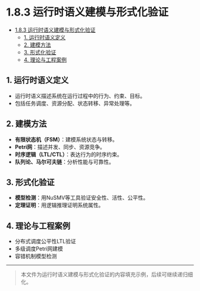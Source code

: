 # 1.8.3 运行时语义建模与形式化验证


<!-- TOC START -->

- [1.8.3 运行时语义建模与形式化验证](#183-运行时语义建模与形式化验证)
  - [1. 运行时语义定义](#1-运行时语义定义)
  - [2. 建模方法](#2-建模方法)
  - [3. 形式化验证](#3-形式化验证)
  - [4. 理论与工程案例](#4-理论与工程案例)

<!-- TOC END -->

## 1. 运行时语义定义

- 运行时语义描述系统在运行过程中的行为、约束、目标。
- 包括任务调度、资源分配、状态转移、异常处理等。

## 2. 建模方法

- **有限状态机（FSM）**：建模系统状态与转移。
- **Petri网**：描述并发、同步、资源竞争。
- **时序逻辑（LTL/CTL）**：表达行为的时序约束。
- **队列论、马尔可夫链**：分析性能与可靠性。

## 3. 形式化验证

- **模型检测**：用NuSMV等工具验证安全性、活性、公平性。
- **定理证明**：用逻辑推理证明系统属性。

## 4. 理论与工程案例

- 分布式调度公平性LTL验证
- 多级调度Petri网建模
- 容错机制模型检测

---
> 本文件为运行时语义建模与形式化验证的内容填充示例，后续可继续递归细化。
